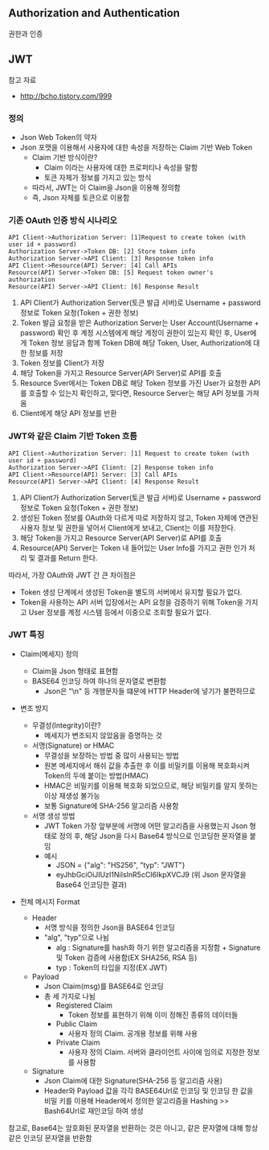## Authorization and Authentication



권한과 인증



## JWT



참고 자료 

- http://bcho.tistory.com/999



### 정의

- Json Web Token의 약자
- Json 포맷을 이용해서 사용자에 대한 속성을 저장하는 Claim 기반 Web Token
  - Claim 기반 방식이란?
    - Claim 이라는 사용자에 대한 프로퍼티나 속성을 말함
    - 토큰 자체가 정보를 가지고 있는 방식
  - 따라서, JWT는 이 Claim을 Json을 이용해 정의함
  - 즉, Json 자체를 토큰으로 이용함



### 기존 OAuth 인증 방식 시나리오

```sequence
API Client->Authorization Server: [1]Request to create token (with user id + password)
Authorization Server->Token DB: [2] Store token info
Authorization Server->API Client: [3] Response token info
API Client->Resource(API) Server: [4] Call APIs
Resource(API) Server->Token DB: [5] Request token owner's authorization
Resource(API) Server->API Client: [6] Response Result

```



1. API Client가 Authorization Server(토큰 발급 서버)로 Username + password 정보로 Token 요청(Token + 권한 정보)
2. Token 발급 요청을 받은 Authorization Server는 User Account(Username + password) 확인 후 계정 시스템에게 해당 계정이 권한이 있는지 확인 후, User에게 Token 정보 응답과 함께 Token DB에 해당 Token, User, Authorization에 대한 정보를 저장
3. Token 정보를 Client가 저장
4. 해당 Token을 가지고 Resource Server(API Server)로 API를 호출
5. Resource Sver에서는 Token DB로 해당 Token 정보를 가진 User가 요청한 API를 호출할 수 있는지 확인하고, 맞다면, Resource Server는 해당 API 정보를 가져옴
6. Client에게 해당 API 정보를 반환



### JWT와 같은 Claim 기반 Token 흐름



```sequence
API Client->Authorization Server: [1] Request to create token (with user id + password)
Authorization Server->API Client: [2] Response token info
API Client->Resource(API) Server: [3] Call APIs
Resource(API) Server->API Client: [4] Response Result
```



1. API Client가 Authorization Server(토큰 발급 서버)로 Username + password 정보로 Token 요청(Token + 권한 정보)
2. 생성된 Token 정보를 OAuth와 다르게 따로 저장하지 않고, Token 자체에 연관된 사용자 정보 및 권한을 넣어서 Client에게 보내고, Client는 이를 저장한다.
3. 해당 Token을 가지고 Resource Server(API Server)로 API를 호출
4. Resource(API) Server는 Token 내 들어있는 User Info를 가지고 권한 인가 처리 및 결과를 Return 한다.



따라서, 가장 OAuth와 JWT 간 큰 차이점은 

- Token 생성 단계에서 생성된 Token을 별도의 서버에서 유지할 필요가 없다.
- Token을 사용하는 API 서버 입장에서는 API 요청을 검증하기 위해 Token을 가지고 User 정보를 계정 시스템 등에서 이중으로 조회할 필요가 없다.



### JWT 특징

- Claim(메세지) 정의

  - Claim을 Json 형태로 표현함
  - BASE64 인코딩 하여 하나의 문자열로 변환함
    - Json은 "\n" 등 개행문자들 떄문에 HTTP Header에 넣기가 불편하므로

- 변조 방지

  - 무결성(Integrity)이란?
    - 메세지가 변조되지 않았음을 증명하는 것
  - 서명(Signature) or HMAC
    - 무결성을 보장하는 방법 중 많이 사용되는 방법
    - 원본 메세지에서 해쉬 값을 추출한 후 이를 비밀키를 이용해 복호화시켜 Token의 두에 붙이는 방법(HMAC)
    - HMAC은 비밀키를 이용해 복호화 되었으므로, 해당 비밀키를 알지 못하는 이상 재생성 불가능
    - 보통 Signature에 SHA-256 알고리즘 사용함
  - 서명 생성 방법
    - JWT Token 가장 앞부분에 서명에 어떤 알고리즘을 사용했는지 Json 형태로 정의 후, 해당 Json을 다시 Base64 방식으로 인코딩한 문자열을 붙임
    - 예시
      - JSON = {"alg": "HS256", "typ": "JWT"}
      - eyJhbGciOiJIUzI1NiIsInR5cCI6IkpXVCJ9    (위 Json 문자열을 Base64 인코딩한 결과)

- 전체 메시지 Format

  - Header
    - 서명 방식을 정의한 Json을 BASE64 인코딩
    - "alg", "typ"으로 나뉨
      - alg : Signature를 hash화 하기 위한 알고리즘을 지정함 + Signature 및 Token 검증에 사용함(EX SHA256, RSA 등)
      - typ : Token의 타입을 지정(EX JWT)
  - Payload
    - Json Claim(msg)를 BASE64로 인코딩
    - 총 세 가지로 나뉨
      - Registered Claim
        - Token 정보를 표현하기 위해 이미 정해진 종류의 데이터들
      - Public Claim
        - 사용자 정의 Claim. 공개용 정보를 위해 사용
      - Private Claim
        - 사용자 정의 Claim. 서버와 클라이언트 사이에 임의로 지정한 정보를 사용함
  - Signature
    - Json Claim에 대한 Signature(SHA-256  등 알고리즘 사용)
    - Header와 Payload 값을 각각 BASE64Url로 인코딩 및 인코딩 한 값을 비밀 키를 이용해 Header에서 정의한 알고리즘을 Hashing >> Bash64Url로 재인코딩 하여 생성

  

참고로, Base64는 암호화된 문자열을 반환하는 것은 아니고, 같은 문자열에 대해 항상 같은 인코딩 문자열을 반환함



